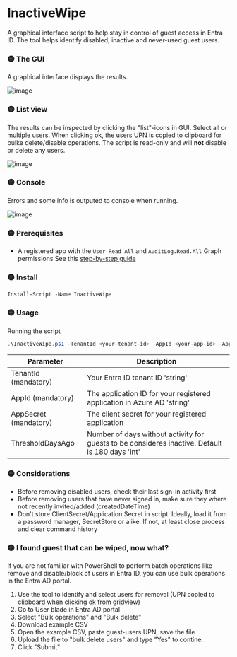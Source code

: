 # InactiveWipe
A graphical interface script to help stay in control of guest access in Entra ID.
The tool helps identify disabled, inactive and never-used guest users.


### 🟡 The GUI
A graphical interface displays the results.

![image](https://github.com/user-attachments/assets/7b414811-6545-4f0d-ac55-d272885c859b)


### 🟡 List view
The results can be inspected by clicking the "list"-icons in GUI. Select all or multiple users.
When clicking ok, the users UPN is copied to clipboard for bulke delete/disable operations. The script is read-only and will **not** disable or delete any users.

![image](https://github.com/user-attachments/assets/644e3577-ed85-41bf-9bcc-65a333b23968)


### 🟡 Console
Errors and some info is outputed to console when running.

![image](https://github.com/user-attachments/assets/35e2d01a-1baf-449f-a04d-c6fe2b147f58)


### 🟡 Prerequisites
* A registered app with the `User Read All` and `AuditLog.Read.All` Graph permissions
See this [step-by-step guide](https://github.com/erlwes/InactiveWipe/blob/main/AppRegistration.md)

### 🟡 Install
`Install-Script -Name InactiveWipe`

### 🟡 Usage
Running the script
```PowerShell
.\InactiveWipe.ps1 -TenantId <your-tenant-id> -AppId <your-app-id> -AppSecret <your-app-secret>
```

Parameter | Description
--- | ---
TenantId (mandatory) | Your Entra ID tenant ID 'string'
AppId (mandatory) | The application ID for your registered application in Azure AD 'string'
AppSecret (mandatory) | The client secret for your registered application
ThresholdDaysAgo | Number of days without activity for guests to be consideres inactive. Default is 180 days 'int'


### 🟡 Considerations
* Before removing disabled users, check their last sign-in activity first
* Before removing users that have never signed in, make sure they where not recently invited/added (createdDateTime)
* Don't store ClientSecret/Application Secret in script. Ideally, load it from a password manager, SecretStore or alike. If not, at least close process and clear command history

### 🟡 I found guest that can be wiped, now what?
If you are not familiar with PowerShell to perform batch operations like remove and disable/block of users in Entra ID, you can use bulk operations in the Entra AD portal.

1. Use the tool to identify and select users for removal (UPN copied to clipboard when clicking ok from gridview)
2. Go to User blade in Entra AD portal
3. Select "Bulk operations" and "Bulk delete"
4. Download example CSV
5. Open the example CSV, paste guest-users UPN, save the file
6. Upload the file to "bulk delete users" and type "Yes" to contine.
7. Click "Submit"
